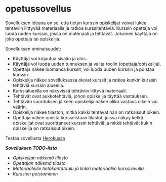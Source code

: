 # opetussovellus

Sovelluksen ideana on se, että tietyn kurssin opiskelijat voivat lukea tehtäviin liittyvää materiaalia ja ratkoa kurssitehtäviä. Kurssin opettaja voi luoda uuden kurssin, jossa on materiaali ja tehtävät. Jokainen käyttäjä on joko opettaja tai opiskelija. 

Sovelluksen ominaisuudet:
- Käyttäjä voi kirjautua sisään ja ulos.
- Käyttäjä voi luoda uuden tunnuksen ja valita roolin (opettaja/opiskelija).
- Opettaja näkee luomansa kurssit, voi luoda uuden kurssin ja poistaa kurssin.
- Opiskelija näkee sovelluksessa olevat kurssit ja ratkoa kunkin kurssin tehtäviä kurssin alueella.
- Kurssialueella on näkyvissä tehtäviin liittyvä materiaali.
- Tehtävät ovat aukkotehtäviä, johon opiskelija täyttää vastauksen.
- Tehtävän suorituksen jälkeen opiskelija näkee oliko vastaus oikein vai väärin.
- Opiskelija näkee tilaston, mitkä kaikki tehtävät hän on ratkaissut oikein.
- Opettaja näkee omista kursseistaan tilastot, joissa näkyy ketkä opiskelijat ovat suorittaneet kurssin tehtäviä ja mitkä tehtävät kukin opiskelija on ratkaissut oikein.

Testaa sovellusta [Herokussa](https://tsoha-janikan-opetussovellus.herokuapp.com/)

***Sovelluksen TODO-lista***
- *Opiskelijan näkemä tilasto*
- *Opettajan näkemä tilasto*
- *Materiaaleille tietokantataulu ja linkki materiaaliin kurssisivulla*
- *Kurssien poistaminen*

